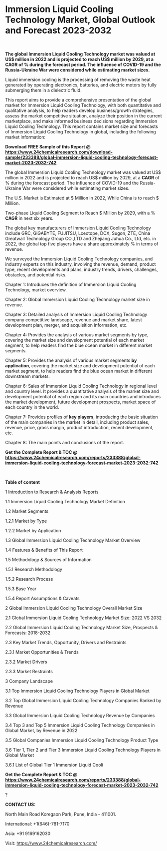 <h1>Immersion Liquid Cooling Technology Market, Global Outlook and Forecast 2023-2032</h1><br/><p><strong>The global Immersion Liquid Cooling Technology market was valued at US$ million in 2022 and is projected to reach US$ million by 2029, at a <strong>CAGR</strong> of % during the forecast period. The influence of COVID-19 and the Russia-Ukraine War were considered while estimating market sizes.</strong></p>
 
 
 
 <p>Liquid immersion cooling is the processing of removing the waste heat generated by operating electronics, batteries, and electric motors by fully submerging them in a dielectric fluid.</p>
 
 
 
 <p>This report aims to provide a comprehensive presentation of the global market for Immersion Liquid Cooling Technology, with both quantitative and qualitative analysis, to help readers develop business/growth strategies, assess the market competitive situation, analyze their position in the current marketplace, and make informed business decisions regarding Immersion Liquid Cooling Technology. This report contains market size and forecasts of Immersion Liquid Cooling Technology in global, including the following market information:</p>
 
 
 
 <div><b>Download FREE Sample of this Report @ <a href="https://www.24chemicalresearch.com/download-sample/233388/global-immersion-liquid-cooling-technology-forecast-market-2023-2032-742">https://www.24chemicalresearch.com/download-sample/233388/global-immersion-liquid-cooling-technology-forecast-market-2023-2032-742</a></b></div>
 
 
 
 <p>The global Immersion Liquid Cooling Technology market was valued at US$ million in 2022 and is projected to reach US$ million by 2029, at a <strong>CAGR</strong> of % during the forecast period. The influence of COVID-19 and the Russia-Ukraine War were considered while estimating market sizes.</p>
 
 
 
 <p>The U.S. Market is Estimated at $ Million in 2022, While China is to reach $ Million.</p>
 
 
 
 <p>Two-phase Liquid Cooling Segment to Reach $ Million by 2029, with a % <strong>CAGR</strong> in next six years.</p>
 
 
 
 <p>The global key manufacturers of Immersion Liquid Cooling Technology include GRC, GIGABYTE, FUJITSU, Lceotope, DCX, Sugon, ZTE, China Greatwall Technology Group CO.,LTD and Zhejiang Juhua Co., Ltd, etc. in 2022, the global top five players have a share approximately % in terms of revenue.</p>
 
 
 
 <p>We surveyed the Immersion Liquid Cooling Technology companies, and industry experts on this industry, involving the revenue, demand, product type, recent developments and plans, industry trends, drivers, challenges, obstacles, and potential risks.</p>
 
 
 
 <p>Chapter 1: Introduces the definition of Immersion Liquid Cooling Technology, market overview.</p>
 
 
 
 <p>Chapter 2: Global Immersion Liquid Cooling Technology market size in revenue.</p>
 
 
 
 <p>Chapter 3: Detailed analysis of Immersion Liquid Cooling Technology company competitive landscape, revenue and market share, latest development plan, merger, and acquisition information, etc.</p>
 
 
 
 <p>Chapter 4: Provides the analysis of various market segments by type, covering the market size and development potential of each market segment, to help readers find the blue ocean market in different market segments.</p>
 
 
 
 <p>Chapter 5: Provides the analysis of various market segments <strong>by application</strong>, covering the market size and development potential of each market segment, to help readers find the blue ocean market in different downstream markets.</p>
 
 
 
 <p>Chapter 6: Sales of Immersion Liquid Cooling Technology in regional level and country level. It provides a quantitative analysis of the market size and development potential of each region and its main countries and introduces the market development, future development prospects, market space of each country in the world.</p>
 
 
 
 <p>Chapter 7: Provides profiles of <strong>key players</strong>, introducing the basic situation of the main companies in the market in detail, including product sales, revenue, price, gross margin, product introduction, recent development, etc.</p>
 
 
 
 <p>Chapter 8: The main points and conclusions of the report.</p>
 
 
 
 <div><b>Get the Complete Report & TOC @ <a href="https://www.24chemicalresearch.com/reports/233388/global-immersion-liquid-cooling-technology-forecast-market-2023-2032-742">https://www.24chemicalresearch.com/reports/233388/global-immersion-liquid-cooling-technology-forecast-market-2023-2032-742</a></b></div>
 
 
 
 <p><br />
 
 <b>Table of content</b></p>
 
 
 
 <p>1 Introduction to Research & Analysis Reports<br />
 
 1.1 Immersion Liquid Cooling Technology Market Definition<br />
 
 1.2 Market Segments<br />
 
 1.2.1 Market by Type<br />
 
 1.2.2 Market by Application<br />
 
 1.3 Global Immersion Liquid Cooling Technology Market Overview<br />
 
 1.4 Features & Benefits of This Report<br />
 
 1.5 Methodology & Sources of Information<br />
 
 1.5.1 Research Methodology<br />
 
 1.5.2 Research Process<br />
 
 1.5.3 Base Year<br />
 
 1.5.4 Report Assumptions & Caveats<br />
 
 2 Global Immersion Liquid Cooling Technology Overall Market Size<br />
 
 2.1 Global Immersion Liquid Cooling Technology Market Size: 2022 VS 2032<br />
 
 2.2 Global Immersion Liquid Cooling Technology Market Size, Prospects & Forecasts: 2018-2032<br />
 
 2.3 Key Market Trends, Opportunity, Drivers and Restraints<br />
 
 2.3.1 Market Opportunities & Trends<br />
 
 2.3.2 Market Drivers<br />
 
 2.3.3 Market Restraints<br />
 
 3 Company Landscape<br />
 
 3.1 Top Immersion Liquid Cooling Technology Players in Global Market<br />
 
 3.2 Top Global Immersion Liquid Cooling Technology Companies Ranked by Revenue<br />
 
 3.3 Global Immersion Liquid Cooling Technology Revenue by Companies<br />
 
 3.4 Top 3 and Top 5 Immersion Liquid Cooling Technology Companies in Global Market, by Revenue in 2022<br />
 
 3.5 Global Companies Immersion Liquid Cooling Technology Product Type<br />
 
 3.6 Tier 1, Tier 2 and Tier 3 Immersion Liquid Cooling Technology Players in Global Market<br />
 
 3.6.1 List of Global Tier 1 Immersion Liquid Cooli</p>
 
 
 
 <div><b>Get the Complete Report & TOC @ <a href="https://www.24chemicalresearch.com/reports/233388/global-immersion-liquid-cooling-technology-forecast-market-2023-2032-742">https://www.24chemicalresearch.com/reports/233388/global-immersion-liquid-cooling-technology-forecast-market-2023-2032-742</a></b></div>
 
 
 
 <p>? </p>
 
 
 
 <p><b>CONTACT US:</b><br />
 
 North Main Road Koregaon Park, Pune, India - 411001.<br />
 
 International: +1(646)-781-7170<br />
 
 Asia: +91 9169162030<br />
 
 Visit: <a href="https://www.24chemicalresearch.com/">https://www.24chemicalresearch.com/</a></p>